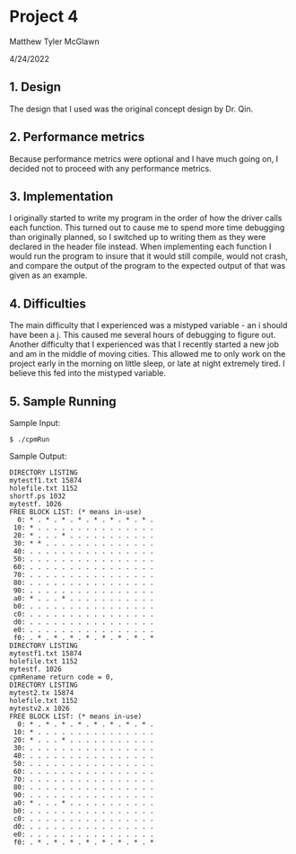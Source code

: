 # Project 4

Matthew Tyler McGlawn

4/24/2022

## 1. Design

The design that I used was the original concept design by Dr. Qin.

## 2. Performance metrics

Because performance metrics were optional and I have much going on, I decided not to proceed with any performance metrics.

## 3. Implementation

I originally started to write my program in the order of how the driver calls each function.
This turned out to cause me to spend more time debugging than originally planned, so I switched up to writing them as they were declared in the header file instead.
When implementing each function I would run the program to insure that it would still compile, would not crash, and compare the output of the program to the expected output of that was given as an example.

## 4. Difficulties

The main difficulty that I experienced was a mistyped variable - an i should have been a j.
This caused me several hours of debugging to figure out.
Another difficulty that I experienced was that I recently started a new job and am in the middle of moving cities.
This allowed me to only work on the project early in the morning on little sleep, or late at night extremely tired.
I believe this fed into the mistyped variable.

## 5. Sample Running

Sample Input:
```
$ ./cpmRun
```

Sample Output:
```
DIRECTORY LISTING
mytestf1.txt 15874
holefile.txt 1152
shortf.ps 1032
mytestf. 1026
FREE BLOCK LIST: (* means in-use)
  0: * . * . * . * . * . * . * . * . 
 10: * . . . . . . . . . . . . . . . 
 20: * . . . * . . . . . . . . . . . 
 30: * * . . . . . . . . . . . . . . 
 40: . . . . . . . . . . . . . . . . 
 50: . . . . . . . . . . . . . . . . 
 60: . . . . . . . . . . . . . . . . 
 70: . . . . . . . . . . . . . . . . 
 80: . . . . . . . . . . . . . . . . 
 90: . . . . . . . . . . . . . . . . 
 a0: * . . . * . . . . . . . . . . . 
 b0: . . . . . . . . . . . . . . . . 
 c0: . . . . . . . . . . . . . . . . 
 d0: . . . . . . . . . . . . . . . . 
 e0: . . . . . . . . . . . . . . . . 
 f0: . * . * . * . * . * . * . * . * 
DIRECTORY LISTING
mytestf1.txt 15874
holefile.txt 1152
mytestf. 1026
cpmRename return code = 0,
DIRECTORY LISTING
mytest2.tx 15874
holefile.txt 1152
mytestv2.x 1026
FREE BLOCK LIST: (* means in-use)
  0: * . * . * . * . * . * . * . * . 
 10: * . . . . . . . . . . . . . . . 
 20: * . . . * . . . . . . . . . . . 
 30: . . . . . . . . . . . . . . . . 
 40: . . . . . . . . . . . . . . . . 
 50: . . . . . . . . . . . . . . . . 
 60: . . . . . . . . . . . . . . . . 
 70: . . . . . . . . . . . . . . . . 
 80: . . . . . . . . . . . . . . . . 
 90: . . . . . . . . . . . . . . . . 
 a0: * . . . * . . . . . . . . . . . 
 b0: . . . . . . . . . . . . . . . . 
 c0: . . . . . . . . . . . . . . . . 
 d0: . . . . . . . . . . . . . . . . 
 e0: . . . . . . . . . . . . . . . . 
 f0: . * . * . * . * . * . * . * . * 
 ```

